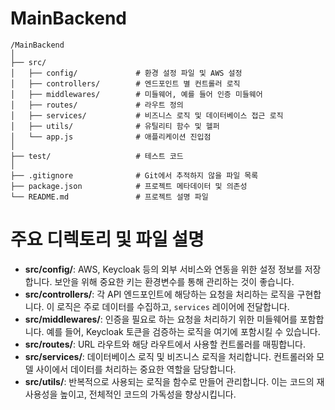 # MainBackend

```
/MainBackend
│
├── src/
│   ├── config/             # 환경 설정 파일 및 AWS 설정
│   ├── controllers/        # 엔드포인트 별 컨트롤러 로직
│   ├── middlewares/        # 미들웨어, 예를 들어 인증 미들웨어
│   ├── routes/             # 라우트 정의
│   ├── services/           # 비즈니스 로직 및 데이터베이스 접근 로직
│   ├── utils/              # 유틸리티 함수 및 헬퍼
│   └── app.js              # 애플리케이션 진입점
│
├── test/                   # 테스트 코드
│
├── .gitignore              # Git에서 추적하지 않을 파일 목록
├── package.json            # 프로젝트 메타데이터 및 의존성
└── README.md               # 프로젝트 설명 파일

```

# 주요 디렉토리 및 파일 설명
- **src/config/**: AWS, Keycloak 등의 외부 서비스와 연동을 위한 설정 정보를 저장합니다. 보안을 위해 중요한 키는 환경변수를 통해 관리하는 것이 좋습니다.
- **src/controllers/**: 각 API 엔드포인트에 해당하는 요청을 처리하는 로직을 구현합니다. 이 로직은 주로 데이터를 수집하고, `services` 레이어에 전달합니다.
- **src/middlewares/**: 인증을 필요로 하는 요청을 처리하기 위한 미들웨어를 포함합니다. 예를 들어, Keycloak 토큰을 검증하는 로직을 여기에 포함시킬 수 있습니다.
- **src/routes/**: URL 라우트와 해당 라우트에서 사용할 컨트롤러를 매핑합니다.
- **src/services/**: 데이터베이스 로직 및 비즈니스 로직을 처리합니다. 컨트롤러와 모델 사이에서 데이터를 처리하는 중요한 역할을 담당합니다.
- **src/utils/**: 반복적으로 사용되는 로직을 함수로 만들어 관리합니다. 이는 코드의 재사용성을 높이고, 전체적인 코드의 가독성을 향상시킵니다.
